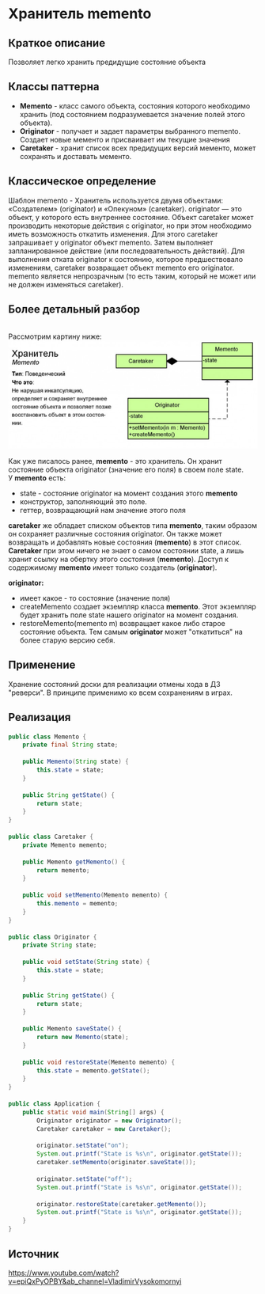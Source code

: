 # Хранитель memento
## Краткое описание
Позволяет легко хранить предидущие состояние объекта
## Классы паттерна
- **Memento** - класс самого объекта, состояния которого необходимо хранить (под состоянием подразумевается значение полей этого объекта).
- **Originator** - получает и задает параметры выбранного memento. Создает новые мементо и присваивает им текущие значения
- **Caretaker** - хранит список всех предидущих версий мементо, может сохранять и доставать мементо.
## Классическое определение
Шаблон memento - Хранитель используется двумя объектами: «Создателем» (originator) и «Опекуном» (caretaker). originator — это объект, у которого есть внутреннее состояние. Объект caretaker может производить некоторые действия с originator, но при этом необходимо иметь возможность откатить изменения. Для этого caretaker запрашивает у originator объект memento. Затем выполняет запланированное действие (или последовательность действий). Для выполнения отката originator к состоянию, которое предшествовало изменениям, caretaker возвращает объект memento его originator. memento является непрозрачным (то есть таким, который не может или не должен изменяться caretaker).
## Более детальный разбор
<br> Рассмотрим картину ниже:
![](https://github.com/mperestoronin/JavaPatterns/blob/main/photos/memento2.png)

Как уже писалось ранее, **memento** - это хранитель. Он хранит состояние объекта originator (значение его поля) в своем поле state.
<br>У **memento** есть:
- state - состояние originator на момент создания этого **memento**
- конструктор, заполняющий это поле.
- геттер, возвращающий нам значение этого поля

**caretaker** же обладает списком объектов типа **memento**, таким образом он сохраняет различные состояния originator. Он также может возвращать и добавлять новые состояния (**memento**) в этот список. **Caretaker** при этом ничего не знает о самом состоянии state, а лишь хранит ссылку на обертку этого состояния (**memento**). Доступ к содержимому **memento** имеет только создатель (**originator**).

**originator:**
- имеет какое - то состояние (значение поля)
-  createMemento создает экземпляр класса **memento**. Этот экземпляр будет хранить поле state нашего originator на момент создания.
-  restoreMemento(memento m) возвращает какое либо старое состояние объекта. Тем самым **originator** может "откатиться" на более старую версию себя.

## Применение
Хранение состояний доски для реализации отмены хода в ДЗ "реверси". В принципе применимо ко всем сохранениям в играх. 

## Реализация 
``` java
public class Memento {
    private final String state;

    public Memento(String state) {
        this.state = state;
    }

    public String getState() {
        return state;
    }
}

public class Caretaker {
    private Memento memento;

    public Memento getMemento() {
        return memento;
    }

    public void setMemento(Memento memento) {
        this.memento = memento;
    }
}

public class Originator {
    private String state;

    public void setState(String state) {
        this.state = state;
    }

    public String getState() {
        return state;
    }

    public Memento saveState() {
        return new Memento(state);
    }

    public void restoreState(Memento memento) {
        this.state = memento.getState();
    }
}

public class Application {
    public static void main(String[] args) {
        Originator originator = new Originator();
        Caretaker caretaker = new Caretaker();

        originator.setState("on");
        System.out.printf("State is %s\n", originator.getState());
        caretaker.setMemento(originator.saveState());

        originator.setState("off");
        System.out.printf("State is %s\n", originator.getState());

        originator.restoreState(caretaker.getMemento());
        System.out.printf("State is %s\n", originator.getState());
    }
}
```
## Источник
https://www.youtube.com/watch?v=epiQxPyOPBY&ab_channel=VladimirVysokomornyi
